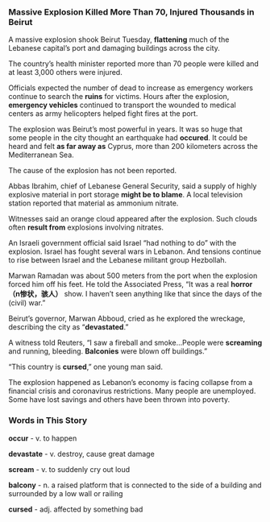 
### Massive Explosion Killed More Than 70, Injured Thousands in Beirut

A massive explosion shook Beirut Tuesday, **flattening** much of the Lebanese capital’s port and damaging buildings across the city.

The country’s health minister reported more than 70 people were killed and at least 3,000 others were injured.

Officials expected the number of dead to increase as emergency workers continue to search the **ruins** for victims. Hours after the explosion, **emergency vehicles** continued to transport the wounded to medical centers as army helicopters helped fight fires at the port.

The explosion was Beirut’s most powerful in years. It was so huge that some people in the city thought an earthquake had **occured**. It could be heard and felt **as far away as** Cyprus, more than 200 kilometers across the Mediterranean Sea.

The cause of the explosion has not been reported.

Abbas Ibrahim, chief of Lebanese General Security, said a supply of highly explosive material in port storage **might be to blame**. A local television station reported that material as ammonium nitrate.

Witnesses said an orange cloud appeared after the explosion. Such clouds often **result from** explosions involving nitrates.

An Israeli government official said Israel “had nothing to do” with the explosion. Israel has fought several wars in Lebanon. And tensions continue to rise between Israel and the Lebanese militant group Hezbollah.

Marwan Ramadan was about 500 meters from the port when the explosion forced him off his feet. He told the Associated Press, “It was a real **horror（n惨状，骇人）** show. I haven’t seen anything like that since the days of the (civil) war.”

Beirut’s governor, Marwan Abboud, cried as he explored the wreckage, describing the city as “**devastated**.”

A witness told Reuters, “I saw a fireball and smoke…People were **screaming** and running, bleeding. **Balconies** were blown off buildings.”

“This country is **cursed**,” one young man said.

The explosion happened as Lebanon’s economy is facing collapse from a financial crisis and coronavirus restrictions. Many people are unemployed. Some have lost savings and others have been thrown into poverty.

### Words in This Story

**occur** - v. to happen

**devastate** - v. destroy, cause great damage

**scream** - v. to suddenly cry out loud

**balcony** - n. a raised platform that is connected to the side of a building and surrounded by a low wall or railing

**cursed** - adj. affected by something bad